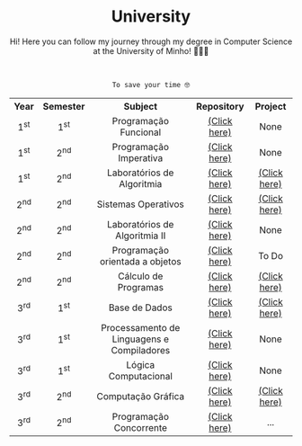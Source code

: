 <h1 align="center">University</h1> 

<p align="center">Hi! Here you can follow my journey through my degree in Computer Science at the University of Minho! 🧑🏻‍💻  </p>   

<br>
<p align="center"><code> To save your time 🤓 </code></p>
<table align="center"> 
  <tr> 
    <th>Year</th> 
    <th>Semester</th> 
    <th>Subject</th> 
    <th>Repository</th>
    <th>Project</th>
  </tr> 
  
  <tr> 
    <td align="center">1<sup>st</sup></td> 
    <td align="center">1<sup>st</sup></td> 
    <td align="center">Programação Funcional</td> 
    <td align="center"><a href="https://github.com/Sousini/University/tree/main/1ano/programacao-funcional">(Click here) </a> </td>
    <td align="center">None</td>
  </tr> 
  
  <tr> 
    <td align="center">1<sup>st</sup></td> 
    <td align="center">2<sup>nd</sup></td>  
    <td align="center">Programação Imperativa</td> 
    <td align="center"><a href="https://github.com/Sousini/University/tree/main/1ano/programacao-imperativa">(Click here) </a> </td>
    <td align="center">None</td>
  </tr>
  
  <tr> 
    <td align="center">1<sup>st</sup></td> 
    <td align="center">2<sup>nd</sup></td>
    <td align="center">Laboratórios de Algoritmia</td> 
    <td align="center"><a href="https://github.com/Sousini/University/tree/main/1ano/laboratorios-algoritmia">(Click here) </a> </td>
    <td align="center"><a href="https://github.com/Sousini/Donut-Hunt">(Click here)</a></td>

  <tr>
    <td align="center">2<sup>nd</sup></td>
    <td align="center">2<sup>nd</sup></td>
    <td align="center">Sistemas Operativos</td>
    <td align="center"><a href="https://github.com/Sousini/University/tree/main/2ano/SO">(Click here)</a></td>
    <td align="center"><a href="https://github.com/Sousini/Projeto-SO">(Click here)</a></td> 
  </tr>

  <tr>
    <td align="center">2<sup>nd</sup></td>
    <td align="center">2<sup>nd</sup></td>
    <td align="center">Laboratórios de Algoritmia II</td>
    <td align="center"><a href="https://github.com/Sousini/University/tree/main/2ano/LA2">(Click here)</a></td>
    <td align="center">None</td>
  </tr>

  <tr>
    <td align="center">2<sup>nd</sup></td>
    <td align="center">2<sup>nd</sup></td>
    <td align="center">Programação orientada a objetos</td>
    <td align="center"><a href="https://github.com/Sousini/University/tree/main/2ano/POO">(Click here)</a></td>
    <td align="center"> To Do </a> </td>
  </tr>

  <tr>
    <td align="center">2<sup>nd</sup></td>
    <td align="center">2<sup>nd</sup></td>
    <td align="center">Cálculo de Programas</td>
    <td align="center"><a href="https://github.com/Sousini/University/tree/main/2ano/CP">(Click here)</a></td>
    <td align="center"><a href="https://github.com/Sousini/University/tree/main/2ano/CP">(Click here)</a></td>
  </tr>

  <tr>
    <td align="center">3<sup>rd</sup></td>
    <td align="center">1<sup>st</sup></td>
    <td align="center">Base de Dados</td>
    <td align="center"><a href="https://github.com/Sousini/University/tree/main/3ano/BD">(Click here)</a></td>
    <td align="center"><a href="https://github.com/Sousini/University/tree/main/3ano/BD/jogosolimpicos">(Click here)</a></td>
  </tr>

  <tr>
    <td align="center">3<sup>rd</sup></td>
    <td align="center">1<sup>st</sup></td>
    <td align="center">Processamento de Linguagens e Compiladores</td>
    <td align="center"><a href="https://github.com/Sousini/University/tree/main/3ano/PLC">(Click here)</a></td>
    <td align="center">None</td>
  </tr>

  <tr>
    <td align="center">3<sup>rd</sup></td>
    <td align="center">1<sup>st</sup></td>
    <td align="center">Lógica Computacional</td>
    <td align="center"><a href="https://github.com/Sousini/University/tree/main/3ano/LC">(Click here)</a></td>
    <td align="center">None</td>
  </tr>

  <tr>
    <td align="center">3<sup>rd</sup></td>
    <td align="center">2<sup>nd</sup></td>
    <td align="center">Computação Gráfica</td>
    <td align="center"><a href="https://github.com/Sousini/University/tree/main/3ano/CG">(Click here)</a></td>
    <td align="center"><a href="https://github.com/Sousini/Projeto-CG">(Click here)</a></td>
  </tr>

  <tr>
    <td align="center">3<sup>rd</sup></td>
    <td align="center">2<sup>nd</sup></td>
    <td align="center">Programação Concorrente</td>
    <td align="center"><a href="https://github.com/Sousini/University/tree/main/3ano/PC">(Click here)</a></td>
    <td align="center">...</td>
  </tr>

  
 

